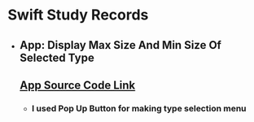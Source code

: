 # Swift Study Records

* ## App: Display Max Size And Min Size Of Selected Type
    ## [App Source Code Link](https://github.com/IUCyH/SwiftStudy/tree/main/TypeSizeDisplay)
    * ### I used Pop Up Button for making type selection menu

